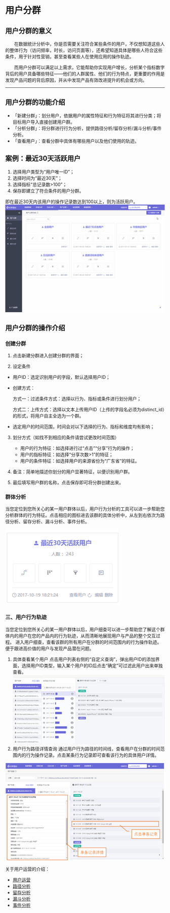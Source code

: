 # 用户分群
## 用户分群的意义
&emsp;&emsp;在数据统计分析中，你是否需要关注符合某些条件的用户，不仅想知道这些人的整体行为（访问频率，时长，访问页面等），还希望知道具体是哪些人符合这些条件，用于针对性营销，甚至查看某些人在使用应用的操作轨迹。

&emsp;&emsp;而用户分群可以满足以上需求，它能帮助你实现用户增长，分析某个指标数字背后的用户具备哪些特征——他们的人群属性、他们的行为特点，更重要的作用是发现产品问题的背后原因，并从中发现产品有效改进提升的机会或方向。

*** 

## 用户分群的功能介绍
* 「新建分群」：划分用户，依据用户的属性特征和行为特征将其进行分类；将目标用户导入直接创建用户群。
* 「分析分群」：将分群进行行为分析，提供路径分析/留存分析/漏斗分析/事件分析。
* 「查看用户」：查看分群中具体有哪些用户以及他们使用的轨迹。

## 案例：最近30天活跃用户
1. 选择用户类型为“用户唯一ID”；
2. 选择时间为“最近30天”；
3. 选择指标“总记录数>100”；
4. 保存即建立了符合条件的用户分群。

即在最近30天内该用户的操作记录数达到100以上，则为活跃用户。
![](/assets/user/user-1.gif)

## 用户分群的操作介绍
### 创建分群
1.	点击新建分群进入创建分群的界面；

2.	设定条件

* 用户ID：选定识别用户的字段，默认选择用户ID；
* 创建方式：

    方式一：过滤条件方式：选择以行为、指标或条件进行划分用户；

    方式二：上传方式：选择以文本上传用户ID（上传的字段名必须为distinct_id）的形式，将用户自主全选为一个群。
* 选定用户的时间范围，时间会对以下选择的行为、指标和维度均有影响；

3.	划分方式（如找不到相应的条件请尝试更改时间范围）
    * 用户的行为特征：如选择进行过“点击”“分享”行为的操作；
    * 用户的指标特征：如选择“分享次数>1”的特征；
    * 用户的条件特征：如选择用户的来源省份为“广东省”的特征。

4.	备注：简单地描述你划分的用户显著特征，以便识别用户群。

5.	最后填写用户群的名称，点击保存即可将分群创建出来。


### 群体分析
当您定位到您所关心的某一用户群体以后，用户行为分析的工具可以进一步帮助您分析群体的行为特征。点击相应的图标进去该群的具体分析中，从左到右依次为路径分析、留存分析、漏斗分析、事件分析。

![](/assets/user/user-2.gif)

### 三、用户行为轨迹 <div id="behavior-trace"></div>
当您定位到您所关心的某一用户群体以后，用户细查可以进一步帮助您了解这个群体内的用户在您的产品内的行为轨迹，从而清晰地展现用户与产品的整个交互过程。
进入用户细查，查看该群的所有用户在分群的时间范围内的行为操作轨迹。便于跟进高价值的用户与发现产品潜在问题。
1.	具体查看某个用户
点击用户列表右侧的“自定义查询”，弹出用户ID的添加界面，选择用户ID类型，输入某个用户的ID后点击“确定”可过滤此用户出来单独查看。
![](/assets/user/user-3.gif)
2.	用户行为路径详情查询
通过用户行为路径的时间线，查看用户在分群的时间范围内的行为操作记录。点击某条行为记录即可查看该行为的具体用户详情。

![](/assets/user/user-4.png)


关于用户运营的介绍：
  * [用户运营](user/user-operation.md)
  * [路径分析](path-analytics.md)
  * [留存分析](retation-analytics.md)
  * [漏斗分析](funnel-analytics.md)
  * [事件分析](event-analytics.md)